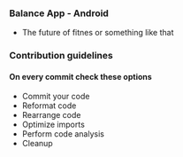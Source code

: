 ### Balance App - Android ###

* The future of fitnes or something like that

### Contribution guidelines ###

#### On every commit check these options
* Commit your code
* Reformat code
* Rearrange code
* Optimize imports
* Perform code analysis
* Cleanup
